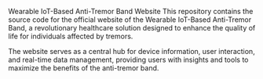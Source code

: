 Wearable IoT-Based Anti-Tremor Band Website
This repository contains the source code for the official website of the Wearable IoT-Based Anti-Tremor Band, a revolutionary healthcare solution designed to enhance the quality of life for individuals affected by tremors.

The website serves as a central hub for device information, user interaction, and real-time data management, providing users with insights and tools to maximize the benefits of the anti-tremor band.
